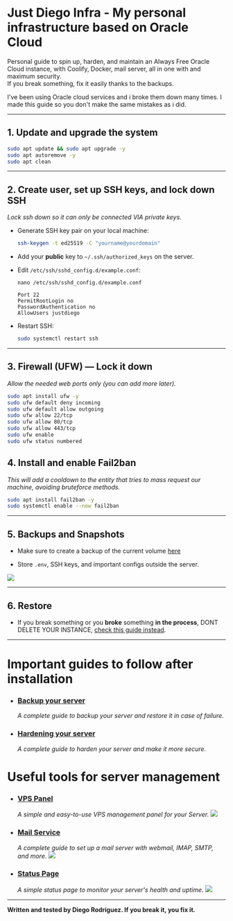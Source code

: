 # Just Diego Infra - My personal infrastructure based on Oracle Cloud

Personal guide to spin up, harden, and maintain an Always Free Oracle Cloud instance, with Coolify, Docker, mail server, all in one with and maximum security.  
If you break something, fix it easily thanks to the backups.

I've been using Oracle cloud services and i broke them down many times. I made this guide so you don't make the same mistakes as i did.

---

## 1. Update and upgrade the system

```bash
sudo apt update && sudo apt upgrade -y
sudo apt autoremove -y
sudo apt clean
```

----------

## 2. Create user, set up SSH keys, and lock down SSH
*Lock ssh down so it can only be connected VIA private keys.*

-   Generate SSH key pair on your local machine:
    
    ```bash
    ssh-keygen -t ed25519 -C "yourname@yourdomain"
    
    ```
    
-   Add your **public** key to `~/.ssh/authorized_keys` on the server.
    
-   Edit `/etc/ssh/sshd_config.d/example.conf`:
    ```
    nano /etc/ssh/sshd_config.d/example.conf
    ```    

    ```
    Port 22
    PermitRootLogin no
    PasswordAuthentication no
    AllowUsers justdiego
    
    ```
    
-   Restart SSH:
    
    ```bash
    sudo systemctl restart ssh
    ```
    

----------

## 3. Firewall (UFW) — Lock it down

*Allow the needed web ports only (you can add more later).*

```bash
sudo apt install ufw -y
sudo ufw default deny incoming
sudo ufw default allow outgoing
sudo ufw allow 22/tcp
sudo ufw allow 80/tcp
sudo ufw allow 443/tcp
sudo ufw enable
sudo ufw status numbered

```


## 4. Install and enable Fail2ban

*This will add a cooldown to the entity that tries to mass request our machine, avoiding bruteforce methods.*

```bash
sudo apt install fail2ban -y
sudo systemctl enable --now fail2ban
```
----------


## 5. Backups and Snapshots

-   Make sure to create a backup of the current volume [here](https://cloud.oracle.com/compute/instances) 
    
-   Store `.env`, SSH keys, and important configs outside the server.

![](https://imgur.com/jSEO16t.png)
    

----------

## 6. Restore

-   If you break something or you **broke** something **in the process**, DONT DELETE YOUR INSTANCE, [check this guide instead](./guides/troubleshooting/reinstall-everything.md).
    
----------

# Important guides to follow after installation

- ### [Backup your server](./guides/backup/README.md)
    *A complete guide to backup your server and restore it in case of failure.*

- ### [Hardening your server](./guides/hardening/README.md)
    *A complete guide to harden your server and make it more secure.*



# Useful tools for server management
- ### [VPS Panel](./guides/extras/vps-panel/README.md)
  *A simple and easy-to-use VPS management panel for your Server.*
![](https://imgur.com/XRZ7DP7.png)
- ### [Mail Service](./guides/extras/mail/README.md)
    *A complete guide to set up a mail server with webmail, IMAP, SMTP, and more.*
![](https://imgur.com/BFSeSem.png)
- ### [Status Page](./guides/extras/uptime-status/README.md)
    *A simple status page to monitor your server's health and uptime.*
![](https://imgur.com/DwaRLHK.png)


----------

**Written and tested by Diego Rodríguez. If you break it, you fix it.**